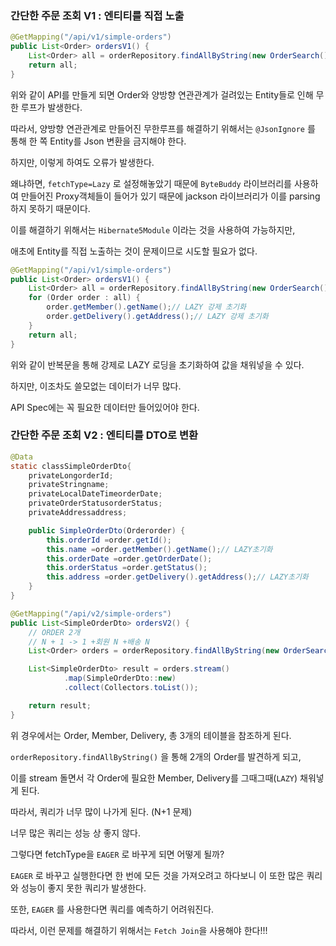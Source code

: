 ### 간단한 주문 조회 V1 : 엔티티를 직접 노출

```java
@GetMapping("/api/v1/simple-orders")
public List<Order> ordersV1() {
    List<Order> all = orderRepository.findAllByString(new OrderSearch());
    return all;
}
```

위와 같이 API를 만들게 되면 Order와 양방향 연관관계가 걸려있는 Entity들로 인해 무한 루프가 발생한다.

따라서, 양방향 연관관계로 만들어진 무한루프를 해결하기 위해서는 `@JsonIgnore` 를 통해 한 쪽 Entity를 Json 변환을 금지해야 한다.

하지만, 이렇게 하여도 오류가 발생한다.

왜냐하면, `fetchType=Lazy` 로 설정해놓았기 때문에 `ByteBuddy` 라이브러리를 사용하여 만들어진 Proxy객체들이 들어가 있기 때문에 jackson 라이브러리가 이를 parsing하지 못하기 때문이다.

이를 해결하기 위해서는 `Hibernate5Module` 이라는 것을 사용하여 가능하지만,

애초에 Entity를 직접 노출하는 것이 문제이므로 시도할 필요가 없다.

```java
@GetMapping("/api/v1/simple-orders")
public List<Order> ordersV1() {
    List<Order> all = orderRepository.findAllByString(new OrderSearch());
    for (Order order : all) {
        order.getMember().getName();// LAZY 강제 초기화
        order.getDelivery().getAddress();// LAZY 강제 초기화
    }
    return all;
}
```

위와 같이 반복문을 통해 강제로 LAZY 로딩을 초기화하여 값을 채워넣을 수 있다.

하지만, 이조차도 쓸모없는 데이터가 너무 많다.

API Spec에는 꼭 필요한 데이터만 들어있어야 한다.

### 간단한 주문 조회 V2 : 엔티티를 DTO로 변환

```java
@Data
static classSimpleOrderDto{
    privateLongorderId;
    privateStringname;
    privateLocalDateTimeorderDate;
    privateOrderStatusorderStatus;
    privateAddressaddress;

    public SimpleOrderDto(Orderorder) {
        this.orderId =order.getId();
        this.name =order.getMember().getName();// LAZY초기화
        this.orderDate =order.getOrderDate();
        this.orderStatus =order.getStatus();
        this.address =order.getDelivery().getAddress();// LAZY초기화
    }
}
```

```java
@GetMapping("/api/v2/simple-orders")
public List<SimpleOrderDto> ordersV2() {
    // ORDER 2개
    // N + 1 -> 1 +회원 N +배송 N
    List<Order> orders = orderRepository.findAllByString(new OrderSearch());

    List<SimpleOrderDto> result = orders.stream()
            .map(SimpleOrderDto::new)
            .collect(Collectors.toList());

    return result;
}
```

위 경우에서는 Order, Member, Delivery, 총 3개의 테이블을 참조하게 된다.

`orderRepository.findAllByString()` 을 통해 2개의 Order를 발견하게 되고,

이를 stream 돌면서 각 Order에 필요한 Member, Delivery를 그때그때(`LAZY`) 채워넣게 된다.

따라서, 쿼리가 너무 많이 나가게 된다. (N+1 문제)

너무 많은 쿼리는 성능 상 좋지 않다.

그렇다면 fetchType을 `EAGER` 로 바꾸게 되면 어떻게 될까?

`EAGER` 로 바꾸고 실행한다면 한 번에 모든 것을 가져오려고 하다보니 이 또한 많은 쿼리와 성능이 좋지 못한 쿼리가 발생한다.

또한, `EAGER` 를 사용한다면 쿼리를 예측하기 어려워진다.

따라서, 이런 문제를 해결하기 위해서는 `Fetch Join`을 사용해야 한다!!!
